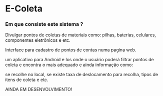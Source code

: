 # E-Coleta

### Em que consiste este sistema ?  

Divulgar pontos de coletas de materiais como: pilhas, baterias, celulares, componentes eletrônicos e etc. 

Interface para cadastro de pontos de contas numa pagina web. 

um aplicativo para Android e Ios onde o usuário poderá filtrar pontos de coleta e encontra o mais adequado e ainda informação como:  

se recolhe no local, se existe taxa de deslocamento para recolha, tipos de itens de coleta e etc. 



AINDA EM DESENVOLVIMENTO!